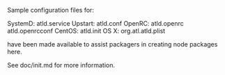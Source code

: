 Sample configuration files for:

SystemD: atld.service
Upstart: atld.conf
OpenRC:  atld.openrc
         atld.openrcconf
CentOS:  atld.init
OS X:    org.atl.atld.plist

have been made available to assist packagers in creating node packages here.

See doc/init.md for more information.
